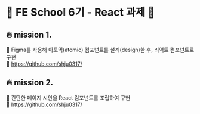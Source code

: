 # :punch: FE School 6기 - React 과제  :punch:
 
## :fire: mission 1.
:small_blue_diamond: Figma를 사용해 아토믹(atomic) 컴포넌트를 설계(design)한 후, 리액트 컴포넌트로 구현 <br>
:link: https://github.com/shju0317/

## :fire: mission 2.
:small_blue_diamond: 간단한 페이지 시안을 React 컴포넌트를 조립하여 구현 <br>
:link: https://github.com/shju0317/
